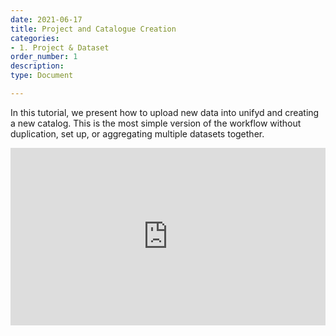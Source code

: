 ```yaml
---
date: 2021-06-17
title: Project and Catalogue Creation
categories:
- 1. Project & Dataset
order_number: 1
description:
type: Document

---
```


In this tutorial, we present how to upload new data into unifyd and creating a new catalog. This is the most simple version of the workflow without duplication, set up, or aggregating multiple datasets together. 

<div style="position: relative; padding-bottom: 56.25%; height: 0;"><iframe src="https://www.loom.com/embed/a1a26c79964c4326935561e5ad04f875" frameborder="0" webkitallowfullscreen mozallowfullscreen allowfullscreen style="position: absolute; top: 0; left: 0; width: 100%; height: 100%;"></iframe></div>

